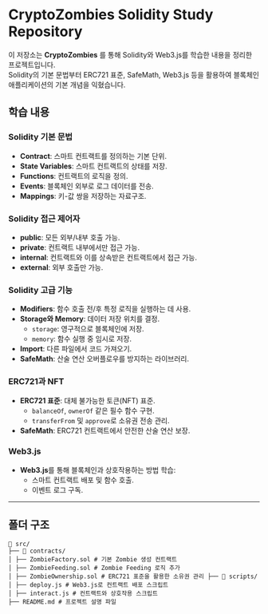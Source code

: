 # CryptoZombies Solidity Study Repository

이 저장소는 **CryptoZombies** 를 통해 Solidity와 Web3.js를 학습한 내용을 정리한 프로젝트입니다.  
Solidity의 기본 문법부터 ERC721 표준, SafeMath, Web3.js 등을 활용하여 블록체인 애플리케이션의 기본 개념을 익혔습니다.

## 학습 내용

### Solidity 기본 문법
- **Contract**: 스마트 컨트랙트를 정의하는 기본 단위.
- **State Variables**: 스마트 컨트랙트의 상태를 저장.
- **Functions**: 컨트랙트의 로직을 정의.
- **Events**: 블록체인 외부로 로그 데이터를 전송.
- **Mappings**: 키-값 쌍을 저장하는 자료구조.

### Solidity 접근 제어자
- **public**: 모든 외부/내부 호출 가능.
- **private**: 컨트랙트 내부에서만 접근 가능.
- **internal**: 컨트랙트와 이를 상속받은 컨트랙트에서 접근 가능.
- **external**: 외부 호출만 가능.

### Solidity 고급 기능
- **Modifiers**: 함수 호출 전/후 특정 로직을 실행하는 데 사용.
- **Storage와 Memory**: 데이터 저장 위치를 결정.
  - `storage`: 영구적으로 블록체인에 저장.
  - `memory`: 함수 실행 중 임시로 저장.
- **Import**: 다른 파일에서 코드 가져오기.
- **SafeMath**: 산술 연산 오버플로우를 방지하는 라이브러리.

### ERC721과 NFT
- **ERC721 표준**: 대체 불가능한 토큰(NFT) 표준.
  - `balanceOf`, `ownerOf` 같은 필수 함수 구현.
  - `transferFrom` 및 `approve`로 소유권 전송 관리.
- **SafeMath**: ERC721 컨트랙트에서 안전한 산술 연산 보장.

### Web3.js
- **Web3.js**를 통해 블록체인과 상호작용하는 방법 학습:
  - 스마트 컨트랙트 배포 및 함수 호출.
  - 이벤트 로그 구독.

---

## 폴더 구조
```
📂 src/
├── 📂 contracts/
│ ├── ZombieFactory.sol # 기본 Zombie 생성 컨트랙트
│ ├── ZombieFeeding.sol # Zombie Feeding 로직 추가
│ ├── ZombieOwnership.sol # ERC721 표준을 활용한 소유권 관리 ├── 📂 scripts/
│ ├── deploy.js # Web3.js로 컨트랙트 배포 스크립트
│ ├── interact.js # 컨트랙트와 상호작용 스크립트
├── README.md # 프로젝트 설명 파일
```